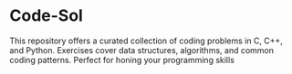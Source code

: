 # Code-Sol
This repository offers a curated collection of coding problems in C, C++, and Python. Exercises cover data structures, algorithms, and common coding patterns. Perfect for honing your programming skills
